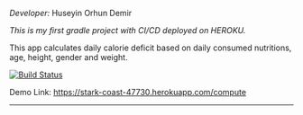 _Developer:_ Huseyin Orhun Demir

_This is my first gradle project with CI/CD deployed on HEROKU._

This app calculates daily calorie deficit based on daily consumed nutritions, age, height, gender and weight.

[![Build Status](https://app.travis-ci.com/orhundemir/myFirstWebApp.svg?branch=main)](https://app.travis-ci.com/orhundemir/myFirstWebApp)

Demo Link: https://stark-coast-47730.herokuapp.com/compute

---------
